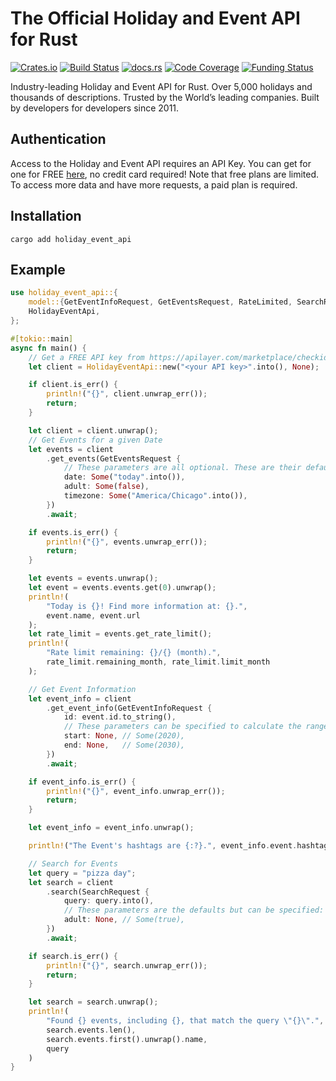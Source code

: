 # The Official Holiday and Event API for Rust

[![Crates.io](https://img.shields.io/crates/v/holiday_event_api)](https://crates.io/crates/holiday_event_api)
[![Build Status](https://github.com/westy92/holiday-event-api-rust/actions/workflows/ci.yml/badge.svg)](https://github.com/westy92/holiday-event-api-rust/actions)
[![docs.rs](https://img.shields.io/docsrs/holiday_event_api)](https://docs.rs/holiday_event_api)
[![Code Coverage](https://codecov.io/gh/westy92/holiday-event-api-rust/branch/main/graph/badge.svg)](https://codecov.io/gh/westy92/holiday-event-api-rust)
[![Funding Status](https://img.shields.io/github/sponsors/westy92)](https://github.com/sponsors/westy92)

Industry-leading Holiday and Event API for Rust. Over 5,000 holidays and thousands of descriptions. Trusted by the World’s leading companies. Built by developers for developers since 2011.

## Authentication

Access to the Holiday and Event API requires an API Key. You can get for one for FREE [here](https://apilayer.com/marketplace/checkiday-api#pricing), no credit card required! Note that free plans are limited. To access more data and have more requests, a paid plan is required.

## Installation

```console
cargo add holiday_event_api
```

## Example

```rust
use holiday_event_api::{
    model::{GetEventInfoRequest, GetEventsRequest, RateLimited, SearchRequest},
    HolidayEventApi,
};

#[tokio::main]
async fn main() {
    // Get a FREE API key from https://apilayer.com/marketplace/checkiday-api#pricing
    let client = HolidayEventApi::new("<your API key>".into(), None);

    if client.is_err() {
        println!("{}", client.unwrap_err());
        return;
    }

    let client = client.unwrap();
    // Get Events for a given Date
    let events = client
        .get_events(GetEventsRequest {
            // These parameters are all optional. These are their defaults:
            date: Some("today".into()),
            adult: Some(false),
            timezone: Some("America/Chicago".into()),
        })
        .await;

    if events.is_err() {
        println!("{}", events.unwrap_err());
        return;
    }

    let events = events.unwrap();
    let event = events.events.get(0).unwrap();
    println!(
        "Today is {}! Find more information at: {}.",
        event.name, event.url
    );
    let rate_limit = events.get_rate_limit();
    println!(
        "Rate limit remaining: {}/{} (month).",
        rate_limit.remaining_month, rate_limit.limit_month
    );

    // Get Event Information
    let event_info = client
        .get_event_info(GetEventInfoRequest {
            id: event.id.to_string(),
            // These parameters can be specified to calculate the range of event_info.event.occurrences
            start: None, // Some(2020),
            end: None,   // Some(2030),
        })
        .await;

    if event_info.is_err() {
        println!("{}", event_info.unwrap_err());
        return;
    }

    let event_info = event_info.unwrap();

    println!("The Event's hashtags are {:?}.", event_info.event.hashtags);

    // Search for Events
    let query = "pizza day";
    let search = client
        .search(SearchRequest {
            query: query.into(),
            // These parameters are the defaults but can be specified:
            adult: None, // Some(true),
        })
        .await;

    if search.is_err() {
        println!("{}", search.unwrap_err());
        return;
    }

    let search = search.unwrap();
    println!(
        "Found {} events, including {}, that match the query \"{}\".",
        search.events.len(),
        search.events.first().unwrap().name,
        query
    )
}
```
